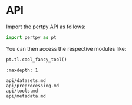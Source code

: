 # API

Import the pertpy API as follows:

```python
import pertpy as pt
```

You can then access the respective modules like:

```python
pt.tl.cool_fancy_tool()
```

```{toctree}
:maxdepth: 1

api/datasets.md
api/preprocessing.md
api/tools.md
api/metadata.md
```
